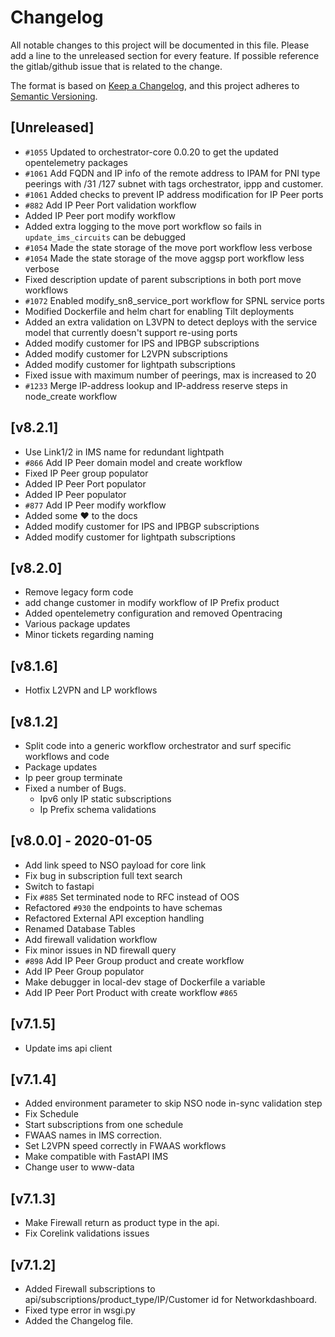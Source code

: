 # Changelog

All notable changes to this project will be documented in this file.
Please add a line to the unreleased section for every feature. If possible
reference the gitlab/github issue that is related to the change.

The format is based on [Keep a Changelog](https://keepachangelog.com/en/1.0.0/),
and this project adheres to [Semantic Versioning](https://semver.org/spec/v2.0.0.html).

## [Unreleased]
- `#1055` Updated to orchestrator-core 0.0.20 to get the updated opentelemetry packages
- `#1061` Add FQDN and IP info of the remote address to IPAM for PNI type peerings with /31 /127 subnet with tags orchestrator, ippp and customer.
- `#1061` Added checks to prevent IP address modification for IP Peer ports
- `#882` Add IP Peer Port validation workflow
- Added IP Peer port modify workflow
- Added extra logging to the move port workflow so fails in `update_ims_circuits` can be debugged
- `#1054` Made the state storage of the move port workflow less verbose
- `#1054` Made the state storage of the move aggsp port workflow less verbose
- Fixed description update of parent subscriptions in both port move workflows
- `#1072` Enabled modify_sn8_service_port workflow for SPNL service ports
- Modified Dockerfile and helm chart for enabling Tilt deployments
- Added an extra validation on L3VPN to detect deploys with the service model that currently doesn't support re-using ports
- Added modify customer for IPS and IPBGP subscriptions
- Added modify customer for L2VPN subscriptions
- Added modify customer for lightpath subscriptions
- Fixed issue with maximum number of peerings, max is increased to 20
- `#1233` Merge IP-address lookup and IP-address reserve steps in node_create workflow

## [v8.2.1]

- Use Link1/2 in IMS name for redundant lightpath
- `#866` Add IP Peer domain model and create workflow
- Fixed IP Peer group populator
- Added IP Peer Port populator
- Added IP Peer populator
- `#877` Add IP Peer modify workflow
- Added some ❤️ to the docs
- Added modify customer for IPS and IPBGP subscriptions
- Added modify customer for lightpath subscriptions

## [v8.2.0]

- Remove legacy form code
- add change customer in modify workflow of IP Prefix product
- Added opentelemetry configuration and removed Opentracing
- Various package updates
- Minor tickets regarding naming

## [v8.1.6]

- Hotfix L2VPN and LP workflows

## [v8.1.2]

- Split code into a generic workflow orchestrator and surf specific workflows and code
- Package updates
- Ip peer group terminate
- Fixed a number of Bugs.
  - Ipv6 only IP static subscriptions
  - Ip Prefix schema validations

## [v8.0.0] - 2020-01-05

- Add link speed to NSO payload for core link
- Fix bug in subscription full text search
- Switch to fastapi
- Fix `#885` Set terminated node to RFC instead of OOS
- Refactored `#930` the endpoints to have schemas
- Refactored External API exception handling
- Renamed Database Tables
- Add firewall validation workflow
- Fix minor issues in ND firewall query
- `#898` Add IP Peer Group product and create workflow
- Add IP Peer Group populator
- Make debugger in local-dev stage of Dockerfile a variable
- Add IP Peer Port Product with create workflow `#865`

## [v7.1.5]

- Update ims api client

## [v7.1.4]

- Added environment parameter to skip NSO node in-sync validation step
- Fix Schedule
- Start subscriptions from one schedule
- FWAAS names in IMS correction.
- Set L2VPN speed correctly in FWAAS workflows
- Make compatible with FastAPI IMS
- Change user to www-data

## [v7.1.3]

- Make Firewall return as product type in the api.
- Fix Corelink validations issues

## [v7.1.2]

- Added Firewall subscriptions to api/subscriptions/product_type/IP/Customer id for Networkdashboard.
- Fixed type error in wsgi.py
- Added the Changelog file.
